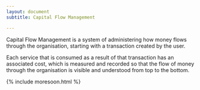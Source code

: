 ```yaml
---
layout: document
subtitle: Capital Flow Management

---
```

Capital Flow Management is a system of administering how money flows through the organisation, starting with a transaction created by the user.

Each service that is consumed as a result of that transaction has an associated cost, which is measured and recorded so that the flow of money through the organisation is visible and understood from top to the bottom.

{% include moresoon.html %}